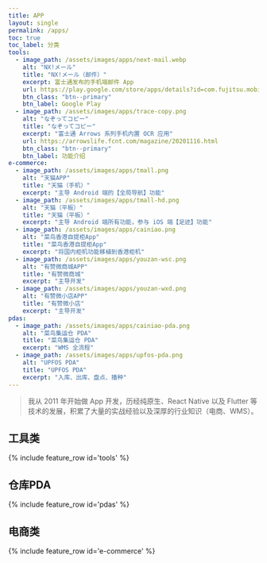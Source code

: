 ```yaml
---
title: APP
layout: single
permalink: /apps/
toc: true
toc_label: 分类
tools:
  - image_path: /assets/images/apps/next-mail.webp
    alt: "NX!メール"
    title: "NX!メール（邮件）"
    excerpt: 富士通发布的手机端邮件 App
    url: https://play.google.com/store/apps/details?id=com.fujitsu.mobile_phone.fmail&hl=ja&gl=US
    btn_class: "btn--primary"
    btn_label: Google Play
  - image_path: /assets/images/apps/trace-copy.png
    alt: "なぞってコピー"
    title: "なぞってコピー"
    excerpt: "富士通 Arrows 系列手机内置 OCR 应用"
    url: https://arrowslife.fcnt.com/magazine/20201116.html
    btn_class: "btn--primary"
    btn_label: 功能介绍
e-commerce:
  - image_path: /assets/images/apps/tmall.png
    alt: "天猫APP"
    title: "天猫（手机）"
    excerpt: "主导 Android 端的【全局导航】功能"
  - image_path: /assets/images/apps/tmall-hd.png
    alt: "天猫（平板）"
    title: "天猫（平板）"
    excerpt: "主导 Android 端所有功能，参与 iOS 端【足迹】功能"
  - image_path: /assets/images/apps/cainiao.png
    alt: "菜鸟香港自提柜App"
    title: "菜鸟香港自提柜App"
    excerpt: "将国内柜机功能移植到香港柜机"
  - image_path: /assets/images/apps/youzan-wsc.png
    alt: "有赞微商城APP"
    title: "有赞微商城"
    excerpt: "主导开发"
  - image_path: /assets/images/apps/youzan-wxd.png
    alt: "有赞微小店APP"
    title: "有赞微小店"
    excerpt: "主导开发"
pdas:
  - image_path: /assets/images/apps/cainiao-pda.png
    alt: "菜鸟集运仓 PDA"
    title: "菜鸟集运仓 PDA"
    excerpt: "WMS 全流程"
  - image_path: /assets/images/apps/upfos-pda.png
    alt: "UPFOS PDA"
    title: "UPFOS PDA"
    excerpt: "入库、出库、盘点、播种"
---
```


> 我从 2011 年开始做 App 开发，历经纯原生、React Native 以及 Flutter 等技术的发展，积累了大量的实战经验以及深厚的行业知识（电商、WMS）。

## 工具类

{% include feature_row id='tools' %}

## 仓库PDA

{% include feature_row id='pdas' %}

## 电商类

{% include feature_row id='e-commerce' %}
